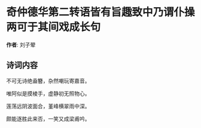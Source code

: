 # 奇仲德华第二转语皆有旨趣致中乃谓仆操两可于其间戏成长句

**作者**: 刘子翚

## 诗词内容

不可无诗绝盍簪，杂然嘲玩寄嘉音。

唯阿似是摸棱手，虚静初无照物心。

莲荡远阴波面合，堇峰横翠雨中深。

颇能逐胜此来否，一笑又成梁甫吟。

